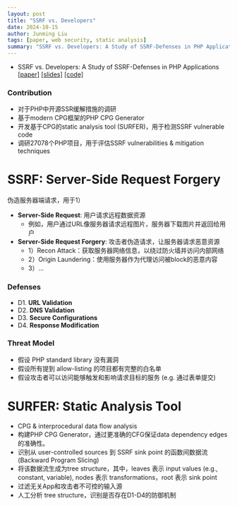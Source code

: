 ```yaml
---
layout: post
title: "SSRF vs. Developers"
date: 2024-10-15
author: Junming Liu
tags: [paper, web security, static analysis]
summary: "SSRF vs. Developers: A Study of SSRF-Defenses in PHP Applications"
---
```

- SSRF vs. Developers: A Study of SSRF-Defenses in PHP Applications [[paper]](https://www.usenix.org/system/files/usenixsecurity24-wessels.pdf) [[slides]](https://www.usenix.org/system/files/usenixsecurity24_slides-wessels.pdf) [[code]](https://github.com/SSRF-vs-Developers)

### Contribution

- 对于PHP中开源SSR缓解措施的调研
- 基于modern CPG框架的PHP CPG Generator
- 开发基于CPG的static analysis tool (SURFER)，用于检测SSRF vulnerable code
- 调研27078个PHP项目，用于评估SSRF vulnerabilities & mitigation techniques

# SSRF: Server-Side Request Forgery

伪造服务器端请求，用于1）

- **Server-Side Request**: 用户请求远程数据资源
  - 例如，用户通过URL像服务器请求远程图片，服务器下载图片并返回给用户
- **Server-Side Request Forgery**: 攻击者伪造请求，让服务器请求恶意资源
  - 1）Recon Attack：获取服务器网络信息，以绕过防火墙并访问内部网络
  - 2）Origin Laundering：使用服务器作为代理访问被block的恶意内容
  - 3）...

### Defenses

- D1. **URL Validation**
- D2. **DNS Validation**
- D3. **Secure Configurations**
- D4. **Response Modification**

### Threat Model

- 假设 PHP standard library 没有漏洞
- 假设所有提到 allow-listing 的项目都有完整的白名单
- 假设攻击者可以访问能够触发和影响请求目标的服务 (e.g. 通过表单提交)

# SURFER: Static Analysis Tool

- CPG & interprocedural data flow analysis
- 构建PHP CPG Generator，通过更准确的CFG保证data dependency edges的准确性。
- 识别从 user-controlled sources 到 SSRF sink point 的函数间数据流 (Backward Program Slicing)
- 将该数据流生成为tree structure，其中，leaves 表示 input values (e.g., constant, variable), nodes 表示 transformations，root 表示 sink point
- 过滤无关App和攻击者不可控的输入源
- 人工分析 tree structure，识别是否存在D1-D4的防御机制
